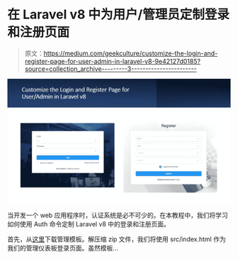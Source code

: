 # 在 Laravel v8 中为用户/管理员定制登录和注册页面

> 原文：<https://medium.com/geekculture/customize-the-login-and-register-page-for-user-admin-in-laravel-v8-9e42127d0185?source=collection_archive---------3----------------------->

![](img/954e608d48f6669dcc0e56b163736eb8.png)

当开发一个 web 应用程序时，认证系统是必不可少的。在本教程中，我们将学习如何使用 Auth 命令定制 Laravel v8 中的登录和注册页面。

首先，从[这里](https://www.bootstrapdash.com/product/star-admin-free)下载管理模板。解压缩 zip 文件，我们将使用 src/index.html 作为我们的管理仪表板登录页面。虽然模板…